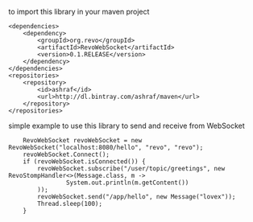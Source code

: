 to import this library in your maven project

    <dependencies>
        <dependency>
            <groupId>org.revo</groupId>
            <artifactId>RevoWebSocket</artifactId>
            <version>0.1.RELEASE</version>
        </dependency>
    </dependencies>
    <repositories>
        <repository>
            <id>ashraf</id>
            <url>http://dl.bintray.com/ashraf/maven</url>
        </repository>
    </repositories>


simple example to use this library to send and receive from WebSocket 


        RevoWebSocket revoWebSocket = new RevoWebSocket("localhost:8080/hello", "revo", "revo");
        revoWebSocket.Connect();
        if (revoWebSocket.isConnected()) {
            revoWebSocket.subscribe("/user/topic/greetings", new RevoStompHandler<>(Message.class, m ->
                    System.out.println(m.getContent())
            ));
            revoWebSocket.send("/app/hello", new Message("lovex"));
            Thread.sleep(100);
        }
